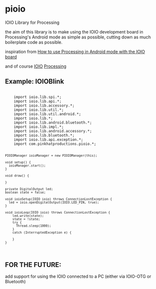 pioio
=====

IOIO Library for Processing

the aim of this library is to make using the IOIO development board in Processing's Android mode as simple as possible, cutting down as much boilerplate code as possible.

inspiration from
[How to use Processing in Android mode with the IOIO board](http://benatwork.cc/how-to-use-processing-in-android-mode-with-the-ioio-board/)

and of course
[IOIO](https://github.com/ytai/ioio/wiki)
[Processing](http://processing.org/)

Example: IOIOBlink
------------------
<code>
    import ioio.lib.spi.*;
    import ioio.lib.api.*;
    import ioio.lib.accessory.*;
    import ioio.lib.util.*;
    import ioio.lib.util.android.*;
    import ioio.lib.*;
    import ioio.lib.android.bluetooth.*;
    import ioio.lib.impl.*;
    import ioio.lib.android.accessory.*;
    import ioio.lib.bluetooth.*;
    import ioio.lib.api.exception.*;
    import com.pinkhatproductions.pioio.*;

    PIOIOManager ioioManager = new PIOIOManager(this);

    void setup() {
      ioioManager.start();
    }

    void draw() {

    }

    private DigitalOutput led;
    boolean state = false;

    void ioioSetup(IOIO ioio) throws ConnectionLostException {
      led = ioio.openDigitalOutput(IOIO.LED_PIN, true);
    }

    void ioioLoop(IOIO ioio) throws ConnectionLostException {
        led.write(state);
        state = !state;
        try {
          Thread.sleep(1000);
        }
        catch (InterruptedException e) {

        }
    }
</code>

FOR THE FUTURE:
---------------
add support for using the IOIO connected to a PC (either via IOIO-OTG or Bluetooth)